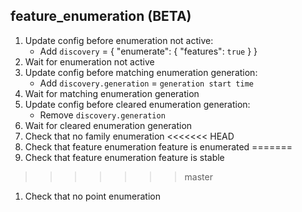 
## feature_enumeration (BETA)

1. Update config before enumeration not active:
    * Add `discovery` = { "enumerate": { "features": `true` } }
1. Wait for enumeration not active
1. Update config before matching enumeration generation:
    * Add `discovery.generation` = `generation start time`
1. Wait for matching enumeration generation
1. Update config before cleared enumeration generation:
    * Remove `discovery.generation`
1. Wait for cleared enumeration generation
1. Check that no family enumeration
<<<<<<< HEAD
1. Check that feature enumeration feature is enumerated
=======
1. Check that feature enumeration feature is stable
>>>>>>> master
1. Check that no point enumeration
